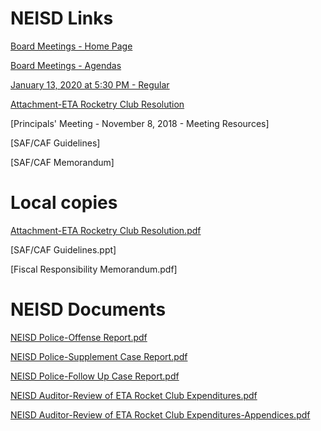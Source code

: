 # NEISD Links

[Board Meetings - Home Page](https://www.neisd.net/Page/19777)

[Board Meetings - Agendas](https://meetings.boardbook.org/Public/Organization/1897)

[January 13, 2020 at 5:30 PM - Regular](https://meetings.boardbook.org/Public/Agenda/1897?meeting=336750)

[Attachment-ETA Rocketry Club Resolution](https://meetings.boardbook.org/Documents/WebViewer/1897?file=f39ecbec-5cb5-47ad-8805-16dd84535e35)

[Principals' Meeting - November 8, 2018 - Meeting Resources]

[SAF/CAF Guidelines]

[SAF/CAF Memorandum]

# Local copies

[Attachment-ETA Rocketry Club Resolution.pdf](https://oakstreetfalls.github.io/Analysis/Attachment-ETA%20Rocketry%20Club%20Resolution.pdf)

[SAF/CAF Guidelines.ppt]

[Fiscal Responsibility Memorandum.pdf]

# NEISD Documents

[NEISD Police-Offense Report.pdf](https://oakstreetfalls.github.io/Analysis/2018-03-22%20RPT%20Echols%20Offense%20Report%2018-01155.pdf)

[NEISD Police-Supplement Case Report.pdf](https://oakstreetfalls.github.io/Analysis/2018-03-22%20RPT%20Echols%20Supplement%20Case%20Report%2018-01155.pdf)

[NEISD Police-Follow Up Case Report.pdf](https://oakstreetfalls.github.io/Analysis/2018-03-22%20RPT%20Dominguez%20Follow%20Up%20Case%2018-01155.pdf)

[NEISD Auditor-Review of ETA Rocket Club Expenditures.pdf](https://oakstreetfalls.github.io)

[NEISD Auditor-Review of ETA Rocket Club Expenditures-Appendices.pdf](https://oakstreetfalls.github.io)
